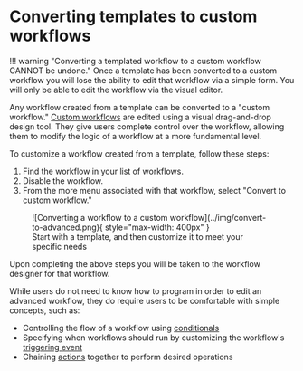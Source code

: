 # Converting templates to custom workflows

!!! warning "Converting a templated workflow to a custom workflow CANNOT be undone."
    Once a template has been converted to a custom workflow you will lose the ability to edit that workflow via a simple form. You will only be able to edit the workflow via the visual editor. 

Any workflow created from a template can be converted to a "custom workflow." [Custom workflows](../workflows/custom/index.md) are edited using a visual drag-and-drop design tool. They give users complete control over the workflow, allowing them to modify the logic of a workflow at a more fundamental level.

To customize a workflow created from a template, follow these steps:

1. Find the workflow in your list of workflows. 
2. Disable the workflow. 
3. From the more menu associated with that workflow, select "Convert to custom workflow."

<figure markdown>
  ![Converting a workflow to a custom workflow](../img/convert-to-advanced.png){ style="max-width: 400px" }
  <figcaption>Start with a template, and then customize it to meet your specific needs</figcaption>
</figure>

Upon completing the above steps you will be taken to the workflow designer for that workflow. 

While users do not need to know how to program in order to edit an advanced workflow, they do require users to be comfortable with simple concepts, such as:

* Controlling the flow of a workflow using [conditionals](../workflows/custom/conditionals.md)
* Specifying when workflows should run by customizing the workflow's [triggering event](../workflows/custom/triggers/index.md)
* Chaining [actions](../workflows/custom/actions/index.md) together to perform desired operations

